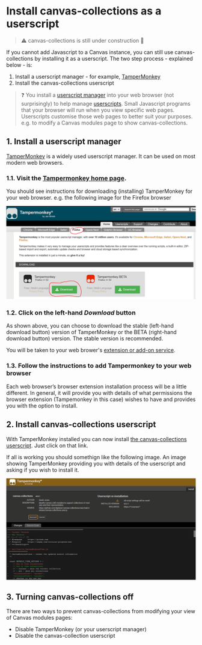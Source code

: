 # Install canvas-collections as a userscript

> :warning: canvas-collections is still under construction :construction:

If you cannot add Javascript to a Canvas instance, you can still use canvas-collections by installing it as a userscript. The two step process - explained below - is:
1. Install a userscript manager - for example, [TamperMonkey](https://www.tampermonkey.net/)
2. Install the canvas-collections userscript

> :question: You install a [userscript manager](https://en.wikipedia.org/wiki/Userscript_manager) into your web browser (not surprisingly) to help manage [userscripts](https://en.wikipedia.org/wiki/Userscript). Small Javascript programs that your browser will run when you view specific web pages. Userscripts customise those web pages to better suit your purposes. e.g. to modify a Canvas modules page to show canvas-collections.

## 1. Install a userscript manager

[TamperMonkey](https://www.tampermonkey.net/) is a widely used userscript manager. It can be used on most modern web browsers. 

### 1.1. Visit the [Tampermonkey home page](https://www.tampermonkey.net/).

You should see instructions for downloading (installing) TamperMonkey for your web browser. e.g. the following image for the Firefox browser

![](pics/tamperMonkeyHome.png)

### 1.2. Click on the left-hand _Download_ button

As shown above, you can choose to download the stable (left-hand download button) version of TamperMonkey or the BETA (right-hand download button) version. The stable version is recommended.

You will be taken to your web brower's [extension or add-on service](https://en.wikipedia.org/wiki/Browser_extension).

### 1.3. Follow the instructions to add Tampermonkey to your web browser

Each web browser’s browser extension installation process will be a little different. In general, it will provide you with details of what permissions the browser extension (Tampemonkey in this case) wishes to have and provides you with the option to install.

## 2. Install canvas-collections userscript

With TamperMonkey installed you can now install [the canvas-collections userscript](https://github.com/djplaner/canvas-collections/raw/main/release/canvas-collections.user.js). Just click on that link.

If all is working you should somethign like the following image. An image showing TamperMonkey providing you with details of the userscript and asking if you wish to install it.

![](pics/tamperMonkeyInstallCanvasCollections.png)


## 3. Turning canvas-collections off

There are two ways to prevent canvas-collections from modifying your view of Canvas modules pages:
- Disable TamperMonkey (or your userscript manager)
- Disable the canvas-collection userscript
